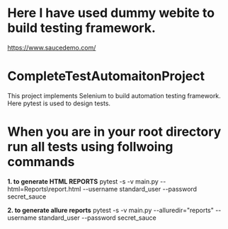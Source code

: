 # Here I have used dummy webite to build testing framework. 
  https://www.saucedemo.com/

# CompleteTestAutomaitonProject
  This project implements Selenium to build automation testing framework.
  Here pytest is used to design tests.

# When you are in your root directory run all tests using follwoing commands 
**1. to generate HTML REPORTS**
  pytest -s -v main.py --html=Reports\report.html --username standard_user --password secret_sauce

**2. to generate allure reports**
  pytest -s -v main.py --alluredir="reports" --username standard_user --password secret_sauce
